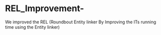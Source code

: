 # REL_Improvement-
We improved the REL (Roundbout Entity linker By Improving the ITs running time using the Entity linker)
